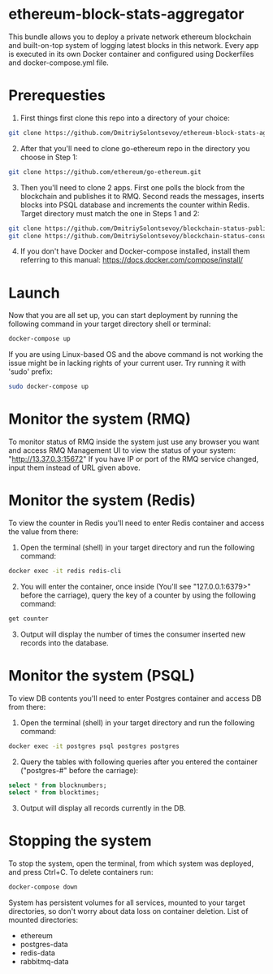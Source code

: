 # ethereum-block-stats-aggregator
This bundle allows you to deploy a private network ethereum blockchain and built-on-top system of logging latest blocks in this network. 
Every app is executed in its own Docker container and configured using Dockerfiles and docker-compose.yml file.

# Prerequesties
1. First things first clone this repo into a directory of your choice:
```bash
git clone https://github.com/DmitriySolontsevoy/ethereum-block-stats-aggregator.git
```

2. After that you'll need to clone go-ethereum repo in the directory you choose in Step 1:
```bash
git clone https://github.com/ethereum/go-ethereum.git
```

3. Then you'll need to clone 2 apps. First one polls the block from the blockchain and publishes it to RMQ. Second reads the messages, inserts blocks into 
PSQL database and increments the counter within Redis. Target directory must match the one in Steps 1 and 2:
```bash
git clone https://github.com/DmitriySolontsevoy/blockchain-status-publisher.git
git clone https://github.com/DmitriySolontsevoy/blockchain-status-consumer.git
```

4. If you don't have Docker and Docker-compose installed, install them referring to this manual: https://docs.docker.com/compose/install/

# Launch
Now that you are all set up, you can start deployment by running the following command in your target directory shell or terminal:
```bash
docker-compose up
```

If you are using Linux-based OS and the above command is not working the issue might be in lacking rights of your current user. Try running it with 'sudo' prefix:
```bash
sudo docker-compose up
```

# Monitor the system (RMQ)
To monitor status of RMQ inside the system just use any browser you want and access RMQ Management UI to view the status of your system: "http://13.37.0.3:15672"
If you have IP or port of the RMQ service changed, input them instead of URL given above.

# Monitor the system (Redis)
To view the counter in Redis you'll need to enter Redis container and access the value from there:
1. Open the terminal (shell) in your target directory and run the following command:
```bash
docker exec -it redis redis-cli
```

2. You will enter the container, once inside (You'll see "127.0.0.1:6379>" before the carriage), query the key of a counter by using the following command:
```bash
get counter
```

3. Output will display the number of times the consumer inserted new records into the database.

# Monitor the system (PSQL)
To view DB contents you'll need to enter Postgres container and access DB from there:
1. Open the terminal (shell) in your target directory and run the following command:
```bash
docker exec -it postgres psql postgres postgres
```

2. Query the tables with following queries after you entered the container ("postgres-#" before the carriage):
```sql
select * from blocknumbers;
select * from blocktimes;
```

3. Output will display all records currently in the DB.

# Stopping the system
To stop the system, open the terminal, from which system was deployed, and press Ctrl+C.
To delete containers run:
```bash
docker-compose down
```

System has persistent volumes for all services, mounted to your target directories, so don't worry about data loss on container deletion.
List of mounted directories: 
* ethereum
* postgres-data
* redis-data
* rabbitmq-data
